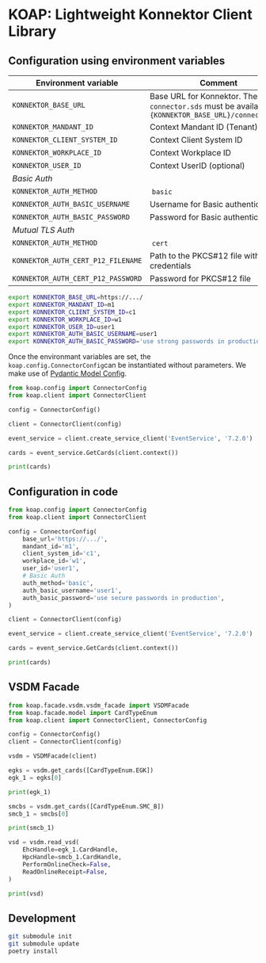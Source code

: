 # KOAP: Lightweight Konnektor Client Library

## Configuration using environment variables

| Environment variable | Comment |
| --- | --- |
| `KONNEKTOR_BASE_URL` | Base URL for Konnektor. The `connector.sds` must be available at `{KONNEKTOR_BASE_URL}/connector.sds`|
| `KONNEKTOR_MANDANT_ID` | Context Mandant ID (Tenant)|
| `KONNEKTOR_CLIENT_SYSTEM_ID` | Context Client System ID|
| `KONNEKTOR_WORKPLACE_ID` | Context Workplace ID|
| `KONNEKTOR_USER_ID` | Context UserID (optional)|
| *Basic Auth* |
| `KONNEKTOR_AUTH_METHOD` | `basic`|
| `KONNEKTOR_AUTH_BASIC_USERNAME` | Username for Basic authentication| 
| `KONNEKTOR_AUTH_BASIC_PASSWORD`| Password for Basic authentication| 
| *Mutual TLS Auth* |
| `KONNEKTOR_AUTH_METHOD` | `cert`|
| `KONNEKTOR_AUTH_CERT_P12_FILENAME` | Path to the PKCS#12 file with client credentials| 
| `KONNEKTOR_AUTH_CERT_P12_PASSWORD`| Password for PKCS#12 file | 

```bash
export KONNEKTOR_BASE_URL=https://.../
export KONNEKTOR_MANDANT_ID=m1
export KONNEKTOR_CLIENT_SYSTEM_ID=c1
export KONNEKTOR_WORKPLACE_ID=w1
export KONNEKTOR_USER_ID=user1
export KONNEKTOR_AUTH_BASIC_USERNAME=user1
export KONNEKTOR_AUTH_BASIC_PASSWORD='use strong passwords in production'
```

Once the environmant variables are set, the `koap.config.ConnectorConfig`can be instantiated without parameters. We make use of [Pydantic Model Config](https://docs.pydantic.dev/latest/usage/model_config/).

```python
from koap.config import ConnectorConfig
from koap.client import ConnectorClient

config = ConnectorConfig()

client = ConnectorClient(config)

event_service = client.create_service_client('EventService', '7.2.0')

cards = event_service.GetCards(client.context())

print(cards)

```

## Configuration in code

```python
from koap.config import ConnectorConfig
from koap.client import ConnectorClient

config = ConnectorConfig(
    base_url='https://.../',
    mandant_id='m1',
    client_system_id='c1',
    workplace_id='w1',
    user_id='user1',
    # Basic Auth
    auth_method='basic',
    auth_basic_username='user1',
    auth_basic_password='use secure passwords in production',
)

client = ConnectorClient(config)

event_service = client.create_service_client('EventService', '7.2.0')

cards = event_service.GetCards(client.context())

print(cards)
```

## VSDM Facade


```python
from koap.facade.vsdm.vsdm_facade import VSDMFacade
from koap.facade.model import CardTypeEnum
from koap.client import ConnectorClient, ConnectorConfig

config = ConnectorConfig()
client = ConnectorClient(config)

vsdm = VSDMFacade(client)

egks = vsdm.get_cards([CardTypeEnum.EGK])
egk_1 = egks[0]

print(egk_1)

smcbs = vsdm.get_cards([CardTypeEnum.SMC_B])
smcb_1 = smcbs[0]

print(smcb_1)

vsd = vsdm.read_vsd(
    EhcHandle=egk_1.CardHandle,
    HpcHandle=smcb_1.CardHandle,
    PerformOnlineCheck=False,
    ReadOnlineReceipt=False,
)

print(vsd)

```

## Development

```bash
git submodule init
git submodule update
poetry install
```

